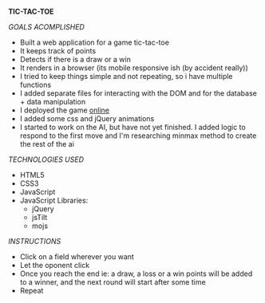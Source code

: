 **TIC-TAC-TOE**

_GOALS ACOMPLISHED_

- Built a web application for a game tic-tac-toe
- It keeps track of points
- Detects if there is a draw or a win
- It renders in a browser (its mobile responsive ish (by accident really))
- I tried to keep things simple and not repeating, so i have multiple functions
- I added separate files for interacting with the DOM and for the database + data manipulation
- I deployed the game [online](aleksanderbrymora.github.io/project0)
- I added some css and jQuery animations
- I started to work on the AI, but have not yet finished. I added logic to respond to the first move and I'm researching minmax method to create the rest of the ai

_TECHNOLOGIES USED_

- HTML5
- CSS3
- JavaScript
- JavaScript Libraries:
  - jQuery
  - jsTilt
  - mojs

_INSTRUCTIONS_

- Click on a field wherever you want
- Let the oponent click
- Once you reach the end ie: a draw, a loss or a win points will be added to a winner, and the next round will start after some time
- Repeat
